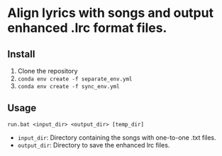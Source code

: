 # Align lyrics with songs and output enhanced .lrc format files.


## Install

1. Clone the repository
2. `conda env create -f separate_env.yml`
3. `conda env create -f sync_env.yml`

## Usage

`run.bat <input_dir> <output_dir> [temp_dir]`

- `input_dir`: Directory containing the songs with one-to-one .txt files.
- `output_dir`: Directory to save the enhanced lrc files.